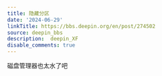 ```yaml
---
title: 隐藏分区
date: '2024-06-29'
linkTitle: https://bbs.deepin.org/en/post/274502
source: deepin_bbs
description:  deepin_XF 
disable_comments: true
---
```

磁盘管理器也太水了吧
